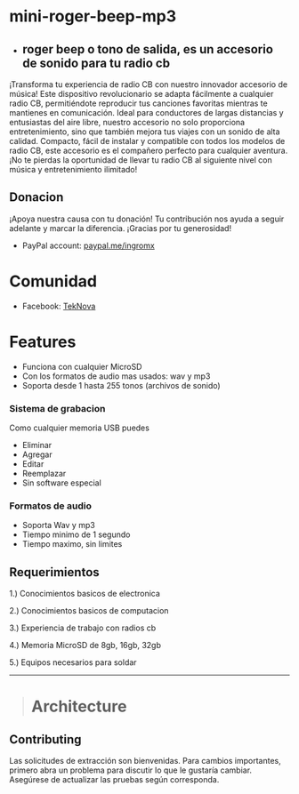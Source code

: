 # **mini-roger-beep-mp3**

- ## roger beep o tono de salida, es un accesorio de sonido para tu radio cb

¡Transforma tu experiencia de radio CB con nuestro innovador accesorio de música! Este dispositivo revolucionario se adapta fácilmente a cualquier radio CB, permitiéndote reproducir tus canciones favoritas mientras te mantienes en comunicación. Ideal para conductores de largas distancias y entusiastas del aire libre, nuestro accesorio no solo proporciona entretenimiento, sino que también mejora tus viajes con un sonido de alta calidad. Compacto, fácil de instalar y compatible con todos los modelos de radio CB, este accesorio es el compañero perfecto para cualquier aventura. ¡No te pierdas la oportunidad de llevar tu radio CB al siguiente nivel con música y entretenimiento ilimitado!

## **Donacion**

¡Apoya nuestra causa con tu donación! Tu contribución nos ayuda a seguir adelante y marcar la diferencia. ¡Gracias por tu generosidad!

- PayPal account: [paypal.me/ingromx](https://paypal.me/ingromx)

# **Comunidad**

- Facebook: [TekNova](https://www.facebook.com/radiocomunicaciones.nova/)

# **Features**

- Funciona con cualquier MicroSD
- Con los formatos de audio mas usados: wav y mp3
- Soporta desde 1 hasta 255 tonos (archivos de sonido)

### Sistema de grabacion

Como cualquier memoria USB puedes

- Eliminar
- Agregar
- Editar
- Reemplazar
- Sin software especial

### Formatos de audio

- Soporta Wav y mp3
- Tiempo minimo de 1 segundo
- Tiempo maximo, sin limites

## Requerimientos

1.) Conocimientos basicos de electronica

2.) Conocimientos basicos de computacion

3.) Experiencia de trabajo con radios cb

4.) Memoria MicroSD de 8gb, 16gb, 32gb

5.) Equipos necesarios para soldar





---
> # **Architecture** 

## Contributing

Las solicitudes de extracción son bienvenidas. Para cambios importantes, primero abra un problema para discutir lo que le gustaría cambiar.
Asegúrese de actualizar las pruebas según corresponda.
